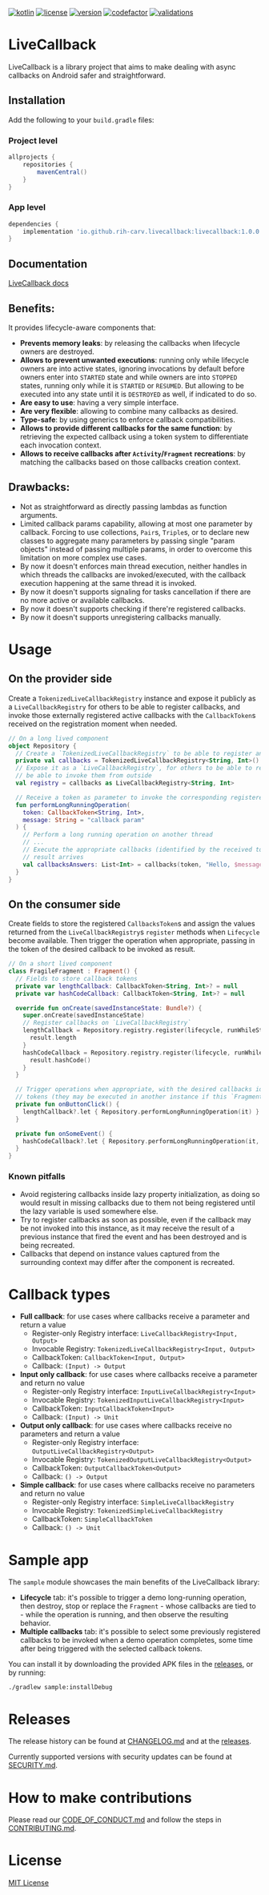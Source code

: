 [![kotlin](https://img.shields.io/badge/Kotlin-grey.svg?logo=kotlin&logoColor=lightgrey)](https://kotlinlang.org)
[![license](https://img.shields.io/badge/License-The%20MIT%20License-blue.svg)](https://github.com/rih-carv/LiveCallback/blob/main/LICENSE)
[![version](https://img.shields.io/github/v/release/rih-carv/LiveCallback?label=Latest%20version&logo=gradle&logoColor=lightgrey)](https://github.com/rih-carv/LiveCallback/releases)
[![codefactor](https://www.codefactor.io/repository/github/rih-carv/livecallback/badge/main)](https://www.codefactor.io/repository/github/rih-carv/livecallback/overview/main)
[![validations](https://github.com/rih-carv/LiveCallback/actions/workflows/validations.yml/badge.svg?branch=main)](https://github.com/rih-carv/LiveCallback/actions/workflows/validations.yml)

# LiveCallback
LiveCallback is a library project that aims to make dealing with async callbacks on Android safer
and straightforward.

## Installation
Add the following to your `build.gradle` files:

### Project level
```groovy
allprojects {
    repositories {
        mavenCentral()
    }
}
```

### App level
```groovy
dependencies {
    implementation 'io.github.rih-carv.livecallback:livecallback:1.0.0'
}
```

## Documentation
[LiveCallback docs](https://rih-carv.github.io/LiveCallback)

## Benefits:
It provides lifecycle-aware components that:
- **Prevents memory leaks**: by releasing the callbacks when lifecycle owners are destroyed.
- **Allows to prevent unwanted executions**: running only while lifecycle owners are into active
  states, ignoring invocations by default before owners enter into `STARTED` state and while
  owners are into `STOPPED` states, running only while it is `STARTED` or `RESUMED`. But allowing to
  be executed into any state until it is `DESTROYED` as well, if indicated to do so.
- **Are easy to use**: having a very simple interface.
- **Are very flexible**: allowing to combine many callbacks as desired.
- **Type-safe**: by using generics to enforce callback compatibilities.
- **Allows to provide different callbacks for the same function**: by retrieving the expected
  callback using a token system to differentiate each invocation context.
- **Allows to receive callbacks after `Activity`/`Fragment` recreations**: by matching the callbacks
  based on those callbacks creation context.

## Drawbacks:
- Not as straightforward as directly passing lambdas as function arguments.
- Limited callback params capability, allowing at most one parameter by callback. Forcing to use
  collections, `Pair`s, `Triple`s, or to declare new classes to aggregate many parameters by passing
  single "param objects" instead of passing multiple params, in order to overcome this limitation on
  more complex use cases.
- By now it doesn't enforces main thread execution, neither handles in which threads the callbacks
  are invoked/executed, with the callback execution happening at the same thread it is invoked.
- By now it doesn't supports signaling for tasks cancellation if there are no more active or
  available callbacks.
- By now it doesn't supports checking if there're registered callbacks.
- By now it doesn't supports unregistering callbacks manually.

# Usage
## On the provider side
Create a `TokenizedLiveCallbackRegistry` instance and expose it publicly as a `LiveCallbackRegistry`
for others to be able to register callbacks, and invoke those externally registered active callbacks
with the `CallbackToken`s received on the registration moment when needed.

```kotlin
// On a long lived component
object Repository {
  // Create a `TokenizedLiveCallbackRegistry` to be able to register and invoke registered callbacks
  private val callbacks = TokenizedLiveCallbackRegistry<String, Int>()
  // Expose it as a `LiveCallbackRegistry`, for others to be able to register callbacks, but don't
  // be able to invoke them from outside
  val registry = callbacks as LiveCallbackRegistry<String, Int>

  // Receive a token as parameter to invoke the corresponding registered callbacks
  fun performLongRunningOperation(
    token: CallbackToken<String, Int>,
    message: String = "callback param"
  ) {
    // Perform a long running operation on another thread
    // ...
    // Execute the appropriate callbacks (identified by the received token) when task completes and
    // result arrives
    val callbacksAnswers: List<Int> = callbacks(token, "Hello, $message!")
  }
}
```

## On the consumer side
Create fields to store the registered `CallbacksToken`s and assign the values returned from the
`LiveCallbackRegistry`s `register` methods when `Lifecycle` become available. Then trigger the
operation when appropriate, passing in the token of the desired callback to be invoked as result.

```kotlin
// On a short lived component
class FragileFragment : Fragment() {
  // Fields to store callback tokens
  private var lengthCallback: CallbackToken<String, Int>? = null
  private var hashCodeCallback: CallbackToken<String, Int>? = null

  override fun onCreate(savedInstanceState: Bundle?) {
    super.onCreate(savedInstanceState)
    // Register callbacks on `LiveCallbackRegistry`
    lengthCallback = Repository.registry.register(lifecycle, runWhileStopped = true) { result ->
      result.length
    }
    hashCodeCallback = Repository.registry.register(lifecycle, runWhileStopped = true) { result ->
      result.hashCode()
    }
  }

  // Trigger operations when appropriate, with the desired callbacks identified by their respective
  // tokens (they may be executed in another instance if this `Fragment` is recreated)
  private fun onButtonClick() {
    lengthCallback?.let { Repository.performLongRunningOperation(it) }
  }

  private fun onSomeEvent() {
    hashCodeCallback?.let { Repository.performLongRunningOperation(it, "custom param") }
  }
}
```

### Known pitfalls
- Avoid registering callbacks inside lazy property initialization, as doing so would result in
  missing callbacks due to them not being registered until the lazy variable is used somewhere else.
- Try to register callbacks as soon as possible, even if the callback may be not invoked into this
  instance, as it may receive the result of a previous instance that fired the event and has been
  destroyed and is being recreated.
- Callbacks that depend on instance values captured from the surrounding context may differ after
  the component is recreated.

# Callback types
- __Full callback__: for use cases where callbacks receive a parameter and return a value
  - Register-only Registry interface: `LiveCallbackRegistry<Input, Output>`
  - Invocable Registry: `TokenizedLiveCallbackRegistry<Input, Output>`
  - CallbackToken: `CallbackToken<Input, Output>`
  - Callback: `(Input) -> Output`
- __Input only callback__: for use cases where callbacks receive a parameter and return no value
  - Register-only Registry interface: `InputLiveCallbackRegistry<Input>`
  - Invocable Registry: `TokenizedInputLiveCallbackRegistry<Input>`
  - CallbackToken: `InputCallbackToken<Input>`
  - Callback: `(Input) -> Unit`
- __Output only callback__: for use cases where callbacks receive no parameters and return a value
  - Register-only Registry interface: `OutputLiveCallbackRegistry<Output>`
  - Invocable Registry: `TokenizedOutputLiveCallbackRegistry<Output>`
  - CallbackToken: `OutputCallbackToken<Output>`
  - Callback: `() -> Output`
- __Simple callback__: for use cases where callbacks receive no parameters and return no value
  - Register-only Registry interface: `SimpleLiveCallbackRegistry`
  - Invocable Registry: `TokenizedSimpleLiveCallbackRegistry`
  - CallbackToken: `SimpleCallbackToken`
  - Callback: `() -> Unit`

# Sample app
The `sample` module showcases the main benefits of the LiveCallback library:
- __Lifecycle__ tab: it's possible to trigger a demo long-running operation, then destroy, stop or
  replace the `Fragment` - whose callbacks are tied to - while the operation is running, and then
  observe the resulting behavior.
- __Multiple callbacks__ tab: it's possible to select some previously registered callbacks to be
  invoked when a demo operation completes, some time after being triggered with the selected
  callback tokens.

You can install it by downloading the provided APK files in the
[releases](https://github.com/rih-carv/LiveCallback/releases), or by running:

```shell
./gradlew sample:installDebug
```

# Releases
The release history can be found at [CHANGELOG.md](/CHANGELOG.md) and at the
[releases](https://github.com/rih-carv/LiveCallback/releases).

Currently supported versions with security updates can be found at [SECURITY.md](/SECURITY.md).

# How to make contributions
Please read our [CODE_OF_CONDUCT.md](/CODE_OF_CONDUCT.md) and follow the steps in
[CONTRIBUTING.md](/CONTRIBUTING.md).

# License
[MIT License](/LICENSE)
